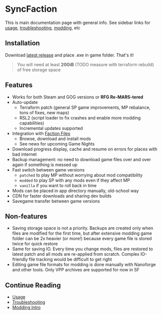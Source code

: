 # SyncFaction

This is main documentation page with general info. See sidebar links for [usage](usage.md), [troubleshooting](troubleshooting.md), [modding](modding/intro.md), etc

## Installation

Download [latest release](https://github.com/rfg-modding/SyncFaction/releases) and place .exe in game folder. That's it!

> You will need at least **20GiB** (TODO measure with terraform rebuild) of free storage space

## Features

* Works for both Steam and GOG versions or **RFG Re-MARS-tered**
* Auto-update
  * Terraform patch (general SP game improvements, MP rebalance, tons of fixes, new maps)
  * RSL2 (script loader to fix crashes and enable more modding capabilities)
  * Incremental updates supported
* Integration with [Faction Files](https://www.factionfiles.com/ff.php?action=files)
  * Browse, download and install mods
  * See news for upcoming Game Nights
* Download progress display, cache and resume on errors for places with bad internet
* Backup management: no need to download game files over and over again if something is messed up
* Fast switch between game versions
  * `patched` to play MP without worrying about mod compatibility
  * `modded` to play SP with any mods even if they affect MP
  * `vanilla` if you want to roll back in time
* Mods can be placed in app directory manually, old-school way
* CDN for faster downloads and sharing dev builds
* Savegame transfer between game versions

## Non-features

* Saving storage space is not a priority. Backups are created only when files are modified for the first time, but after extensive modding game folder can be 2x heavier (or more!) because every game file is stored twice for quick restore
* Same for saving IO. Every time you change mods, files are restored to latest patch and all mods are re-applied from scratch. Complex IO-friendly file tracking would be difficult to get right
* Editing game file formats for modding is done manually with Nanoforge and other tools. Only VPP archives are supported for now in SF

## Continue Reading

* [Usage](usage.md)
* [Troubleshooting](troubleshooting.md)
* [Modding Intro](modding/intro.md)